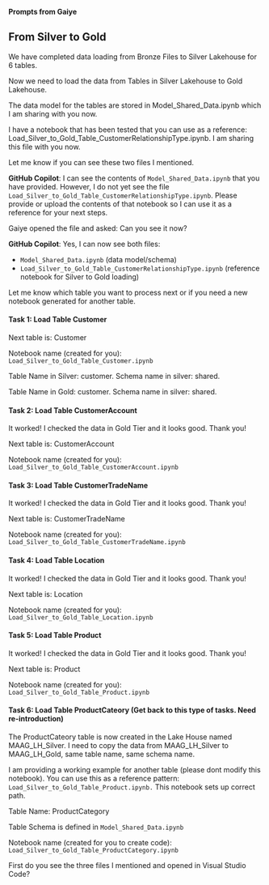 **Prompts from Gaiye** 

## From Silver to Gold 

We have completed data loading from Bronze Files to Silver Lakehouse for 6 tables. 

Now we need to load the data from Tables in Silver Lakehouse to Gold Lakehouse. 

The data model for the tables are stored in Model_Shared_Data.ipynb which I am sharing with you now. 

I have a notebook that has been tested that you can use as a reference: Load_Silver_to_Gold_Table_CustomerRelationshipType.ipynb. I am sharing this file with you now.

Let me know if you can see these two files I mentioned. 

**GitHub Copilot**: I can see the contents of `Model_Shared_Data.ipynb` that you have provided. However, I do not yet see the file `Load_Silver_to_Gold_Table_CustomerRelationshipType.ipynb`. Please provide or upload the contents of that notebook so I can use it as a reference for your next steps.

Gaiye opened the file and asked: Can you see it now? 

**GitHub Copilot**: Yes, I can now see both files:

- `Model_Shared_Data.ipynb` (data model/schema)
- `Load_Silver_to_Gold_Table_CustomerRelationshipType.ipynb` (reference notebook for Silver to Gold loading)

Let me know which table you want to process next or if you need a new notebook generated for another table.

#### Task 1: Load Table Customer 

Next table is: Customer

Notebook name (created for you): `Load_Silver_to_Gold_Table_Customer.ipynb`

Table Name in Silver: customer. Schema name in silver: shared.

Table Name in Gold: customer. Schema name in silver: shared.



#### Task 2: Load Table CustomerAccount 

It worked! I checked the data in Gold Tier and it looks good. Thank you! 

Next table is: CustomerAccount

Notebook name (created for you): `Load_Silver_to_Gold_Table_CustomerAccount.ipynb`

#### Task 3: Load Table CustomerTradeName

It worked! I checked the data in Gold Tier and it looks good. Thank you! 

Next table is: CustomerTradeName

Notebook name (created for you): `Load_Silver_to_Gold_Table_CustomerTradeName.ipynb`

#### Task 4: Load Table Location

It worked! I checked the data in Gold Tier and it looks good. Thank you! 

Next table is: Location

Notebook name (created for you): `Load_Silver_to_Gold_Table_Location.ipynb`

#### Task 5: Load Table Product

It worked! I checked the data in Gold Tier and it looks good. Thank you! 

Next table is: Product

Notebook name (created for you): `Load_Silver_to_Gold_Table_Product.ipynb`



#### Task 6: Load Table ProductCateory (Get back to this type of tasks. Need re-introduction)

The ProductCateory table is now created in the Lake House named MAAG_LH_Silver. I need to copy the data from MAAG_LH_Silver to MAAG_LH_Gold, same table name, same schema name. 

I am providing a working example for another table (please dont modify this notebook). You can use this as a reference pattern: `Load_Silver_to_Gold_Table_Product.ipynb.` This notebook sets up correct path. 

Table Name: ProductCategory

Table Schema is defined in `Model_Shared_Data.ipynb` 

Notebook name (created for you to create code): `Load_Silver_to_Gold_Table_ProductCategory.ipynb`

First do you see the three files I mentioned and opened in Visual Studio Code? 

